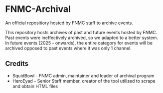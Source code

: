 # FNMC-Archival
An official repositiory hosted by FNMC staff to archive events.

This repository hosts archives of past and future events hosted by FNMC. Past events were ineffectively archived, so we adapted to a better system. In future events (2025 - onwards), the entire category for
events will be archived opposed to past events where it was only 1 channel.

## Credits
* SquidBowl - FNMC admin, maintainer and leader of archival program
* HeroEyad - Senior Staff member, creator of the tool utilized to scrape and obtain HTML files
